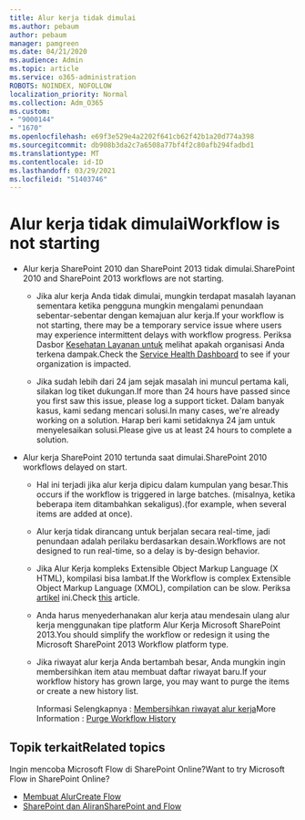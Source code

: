 ```yaml
---
title: Alur kerja tidak dimulai
ms.author: pebaum
author: pebaum
manager: pamgreen
ms.date: 04/21/2020
ms.audience: Admin
ms.topic: article
ms.service: o365-administration
ROBOTS: NOINDEX, NOFOLLOW
localization_priority: Normal
ms.collection: Adm_O365
ms.custom:
- "9000144"
- "1670"
ms.openlocfilehash: e69f3e529e4a2202f641cb62f42b1a20d774a398
ms.sourcegitcommit: db908b3da2c7a6508a77bf4f2c80afb294fadbd1
ms.translationtype: MT
ms.contentlocale: id-ID
ms.lasthandoff: 03/29/2021
ms.locfileid: "51403746"
---
```

# <a name="workflow-is-not-starting"></a><span data-ttu-id="e3576-102">Alur kerja tidak dimulai</span><span class="sxs-lookup"><span data-stu-id="e3576-102">Workflow is not starting</span></span>

- <span data-ttu-id="e3576-103">Alur kerja SharePoint 2010 dan SharePoint 2013 tidak dimulai.</span><span class="sxs-lookup"><span data-stu-id="e3576-103">SharePoint 2010 and SharePoint 2013 workflows are not starting.</span></span>

    - <span data-ttu-id="e3576-104">Jika alur kerja Anda tidak dimulai, mungkin terdapat masalah layanan sementara ketika pengguna mungkin mengalami penundaan sebentar-sebentar dengan kemajuan alur kerja.</span><span class="sxs-lookup"><span data-stu-id="e3576-104">If your workflow is not starting, there may be a temporary service issue where users may experience intermittent delays with workflow progress.</span></span> <span data-ttu-id="e3576-105">Periksa Dasbor [Kesehatan Layanan untuk](https://admin.microsoft.com/AdminPortal/Home/servicehealth) melihat apakah organisasi Anda terkena dampak.</span><span class="sxs-lookup"><span data-stu-id="e3576-105">Check the [Service Health Dashboard](https://admin.microsoft.com/AdminPortal/Home/servicehealth) to see if your organization is impacted.</span></span>

    - <span data-ttu-id="e3576-106">Jika sudah lebih dari 24 jam sejak masalah ini muncul pertama kali, silakan log tiket dukungan.</span><span class="sxs-lookup"><span data-stu-id="e3576-106">If more than 24 hours have passed since you first saw this issue, please log a support ticket.</span></span> <span data-ttu-id="e3576-107">Dalam banyak kasus, kami sedang mencari solusi.</span><span class="sxs-lookup"><span data-stu-id="e3576-107">In many cases, we're already working on a solution.</span></span> <span data-ttu-id="e3576-108">Harap beri kami setidaknya 24 jam untuk menyelesaikan solusi.</span><span class="sxs-lookup"><span data-stu-id="e3576-108">Please give us at least 24 hours to complete a solution.</span></span>

- <span data-ttu-id="e3576-109">Alur kerja SharePoint 2010 tertunda saat dimulai.</span><span class="sxs-lookup"><span data-stu-id="e3576-109">SharePoint 2010 workflows delayed on start.</span></span>

    - <span data-ttu-id="e3576-110">Hal ini terjadi jika alur kerja dipicu dalam kumpulan yang besar.</span><span class="sxs-lookup"><span data-stu-id="e3576-110">This occurs if the workflow is triggered in large batches.</span></span> <span data-ttu-id="e3576-111">(misalnya, ketika beberapa item ditambahkan sekaligus).</span><span class="sxs-lookup"><span data-stu-id="e3576-111">(for example, when several items are added at once).</span></span>

    - <span data-ttu-id="e3576-112">Alur kerja tidak dirancang untuk berjalan secara real-time, jadi penundaan adalah perilaku berdasarkan desain.</span><span class="sxs-lookup"><span data-stu-id="e3576-112">Workflows are not designed to run real-time, so a delay is by-design behavior.</span></span>

   -  <span data-ttu-id="e3576-113">Jika Alur Kerja kompleks Extensible Object Markup Language (X HTML), kompilasi bisa lambat.</span><span class="sxs-lookup"><span data-stu-id="e3576-113">If the Workflow is complex Extensible Object Markup Language (XMOL), compilation can be slow.</span></span> <span data-ttu-id="e3576-114">Periksa [artikel](https://support.microsoft.com//kb/3043697) ini.</span><span class="sxs-lookup"><span data-stu-id="e3576-114">Check [this](https://support.microsoft.com//kb/3043697) article.</span></span>

    - <span data-ttu-id="e3576-115">Anda harus menyederhanakan alur kerja atau mendesain ulang alur kerja menggunakan tipe platform Alur Kerja Microsoft SharePoint 2013.</span><span class="sxs-lookup"><span data-stu-id="e3576-115">You should simplify the workflow or redesign it using the Microsoft SharePoint 2013 Workflow platform type.</span></span>

    - <span data-ttu-id="e3576-116">Jika riwayat alur kerja Anda bertambah besar, Anda mungkin ingin membersihkan item atau membuat daftar riwayat baru.</span><span class="sxs-lookup"><span data-stu-id="e3576-116">If your workflow history has grown large, you may want to purge the items or create a new history list.</span></span>

        <span data-ttu-id="e3576-117">Informasi Selengkapnya : [Membersihkan riwayat alur kerja](https://blogs.technet.microsoft.com/marj/2015/08/07/sharepoint-2010-workflows-best-practice-purge-workflow-history-list-items/)</span><span class="sxs-lookup"><span data-stu-id="e3576-117">More Information : [Purge Workflow History](https://blogs.technet.microsoft.com/marj/2015/08/07/sharepoint-2010-workflows-best-practice-purge-workflow-history-list-items/)</span></span>


## <a name="related-topics"></a><span data-ttu-id="e3576-118">Topik terkait</span><span class="sxs-lookup"><span data-stu-id="e3576-118">Related topics</span></span>
<span data-ttu-id="e3576-119">Ingin mencoba Microsoft Flow di SharePoint Online?</span><span class="sxs-lookup"><span data-stu-id="e3576-119">Want to try Microsoft Flow in SharePoint Online?</span></span>
- [<span data-ttu-id="e3576-120">Membuat Alur</span><span class="sxs-lookup"><span data-stu-id="e3576-120">Create Flow</span></span>](https://support.office.com/article/Create-a-flow-for-a-list-or-library-in-SharePoint-Online-or-OneDrive-for-Business-a9c3e03b-0654-46af-a254-20252e580d01) 
- [<span data-ttu-id="e3576-121">SharePoint dan Aliran</span><span class="sxs-lookup"><span data-stu-id="e3576-121">SharePoint and Flow</span></span>](https://flow.microsoft.com/blog/sharepoint-and-flow/) 
